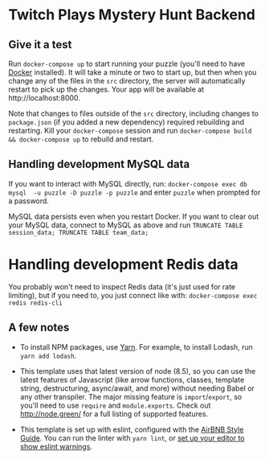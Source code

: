 # Twitch Plays Mystery Hunt Backend

## Give it a test

Run `docker-compose up` to start running your puzzle (you'll need to have
[Docker](https://www.docker.com/community-edition#/download) installed). It will
take a minute or two to start up, but then  when you change any of the files in
the `src` directory, the server will automatically restart to pick up the
changes. Your app will be available at http://localhost:8000.

Note that changes to files outside of the `src` directory, including
changes to `package.json` (if you added a new dependency) required rebuilding
and restarting. Kill your `docker-compose` session and run
`docker-compose build && docker-compose up` to rebuild and restart.


## Handling development MySQL data

If you want to interact with MySQL directly, run:
`docker-compose exec db mysql  -u puzzle -D puzzle -p puzzle`
and enter `puzzle` when prompted for a password.

MySQL data persists even when you restart Docker. If you want to clear out
your MySQL data, connect to MySQL as above and run
`TRUNCATE TABLE session_data; TRUNCATE TABLE team_data;`


# Handling development Redis data

You probably won't need to inspect Redis data (it's just used for rate
limiting), but if you need to, you just connect like with:
`docker-compose exec redis redis-cli`


## A few notes

- To install NPM packages, use [Yarn](https://yarnpkg.com/en/). For example,
  to install Lodash, run `yarn add lodash`.

- This template uses that latest version of node (8.5), so you can use
  the latest features of Javascript (like arrow functions, classes, template
  string, destructuring, async/await, and more) without needing Babel or any
  other transpiler. The major missing feature is `import`/`export`, so you'll
  need to use `require` and `module.exports`. Check out http://node.green/
  for a full listing of supported features.

- This template is set up with eslint, configured with the
  [AirBNB Style Guide](https://github.com/airbnb/javascript). You can run the
  linter with `yarn lint`, or
  [set up your editor to show eslint warnings](https://eslint.org/docs/user-guide/integrations).
